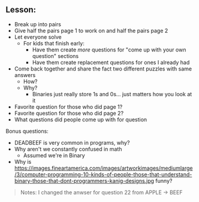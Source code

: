 ## Lesson:

- Break up into pairs
- Give half the pairs page 1 to work on and half the pairs page 2
- Let everyone solve
    - For kids that finish early:
        - Have them create _more_ questions for "come up with your own question" sections
        - Have them create replacement questions for ones I already had
- Come back together and share the fact two different puzzles with same answers
    - How?
    - Why?
        - Binaries just really store 1s and 0s... just matters how you look at it
- Favorite question for those who did page 1?
- Favorite question for those who did page 2?
- What questions did people come up with for question 

Bonus questions:
- DEADBEEF is very common in programs, why?
- Why aren't we constantly confused in math
    - Assumed we're in Binary
- Why is https://images.fineartamerica.com/images/artworkimages/mediumlarge/3/computer-programming-10-kinds-of-people-those-that-understand-binary-those-that-dont-programmers-kanig-designs.jpg funny?

> Notes: I changed the anwser for question 22 from APPLE -> BEEF

